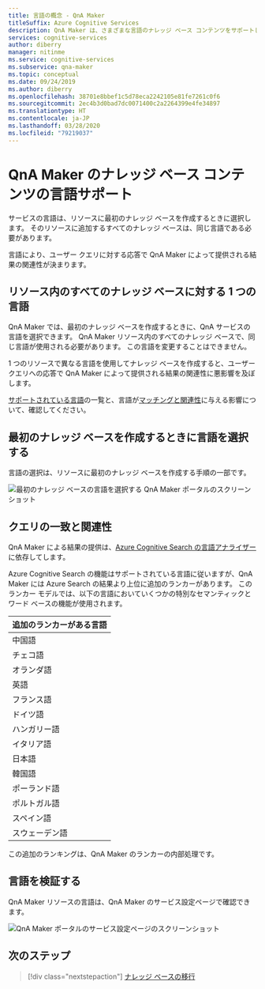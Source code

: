 ```yaml
---
title: 言語の概念 - QnA Maker
titleSuffix: Azure Cognitive Services
description: QnA Maker は、さまざまな言語のナレッジ ベース コンテンツをサポートしています。 ただし、1 つの言語につき 1 つ QnA Maker サービスを確保する必要があります。 特定の QnA Maker サービスの言語は、そのサービスを対象に作成された 1 つ目のナレッジ ベースによって設定されます。
services: cognitive-services
author: diberry
manager: nitinme
ms.service: cognitive-services
ms.subservice: qna-maker
ms.topic: conceptual
ms.date: 09/24/2019
ms.author: diberry
ms.openlocfilehash: 38701e8bbef1c5d78eca2242105e81fe7261c0f6
ms.sourcegitcommit: 2ec4b3d0bad7dc0071400c2a2264399e4fe34897
ms.translationtype: HT
ms.contentlocale: ja-JP
ms.lasthandoff: 03/28/2020
ms.locfileid: "79219037"
---
```

# <a name="language-support-of-knowledge-base-content-for-qna-maker"></a>QnA Maker のナレッジ ベース コンテンツの言語サポート

サービスの言語は、リソースに最初のナレッジ ベースを作成するときに選択します。 そのリソースに追加するすべてのナレッジ ベースは、同じ言語である必要があります。

言語により、ユーザー クエリに対する応答で QnA Maker によって提供される結果の関連性が決まります。

## <a name="one-language-for-all-knowledge-bases-in-resource"></a>リソース内のすべてのナレッジ ベースに対する 1 つの言語

QnA Maker では、最初のナレッジ ベースを作成するときに、QnA サービスの言語を選択できます。 QnA Maker リソース内のすべてのナレッジ ベースで、同じ言語が使用される必要があります。 この言語を変更することはできません。

1 つのリソースで異なる言語を使用してナレッジ ベースを作成すると、ユーザー クエリへの応答で QnA Maker によって提供される結果の関連性に悪影響を及ぼします。

[サポートされている言語](../overview/language-support.md#languages-supported)の一覧と、言語が[マッチングと関連性](#query-matching-and-relevance)に与える影響について、確認してください。

## <a name="select-language-when-creating-first-knowledge-base"></a>最初のナレッジ ベースを作成するときに言語を選択する

言語の選択は、リソースに最初のナレッジ ベースを作成する手順の一部です。

![最初のナレッジ ベースの言語を選択する QnA Maker ポータルのスクリーンショット](../media/language-support/select-language-when-creating-knowledge-base.png)

## <a name="query-matching-and-relevance"></a>クエリの一致と関連性
QnA Maker による結果の提供は、[Azure Cognitive Search の言語アナライザー](https://docs.microsoft.com/rest/api/searchservice/language-support)に依存してします。

Azure Cognitive Search の機能はサポートされている言語に従いますが、QnA Maker には Azure Search の結果より上位に追加のランカーがあります。 このランカー モデルでは、以下の言語においていくつかの特別なセマンティックとワード ベースの機能が使用されます。

|追加のランカーがある言語|
|--|
|中国語|
|チェコ語|
|オランダ語|
|英語|
|フランス語|
|ドイツ語|
|ハンガリー語|
|イタリア語|
|日本語|
|韓国語|
|ポーランド語|
|ポルトガル語|
|スペイン語|
|スウェーデン語|

この追加のランキングは、QnA Maker のランカーの内部処理です。

## <a name="verify-language"></a>言語を検証する

QnA Maker リソースの言語は、QnA Maker のサービス設定ページで確認できます。

![QnA Maker ポータルのサービス設定ページのスクリーンショット](../media/language-support/language-knowledge-base.png)


## <a name="next-steps"></a>次のステップ

> [!div class="nextstepaction"]
> [ナレッジ ベースの移行](../Tutorials/migrate-knowledge-base.md)
